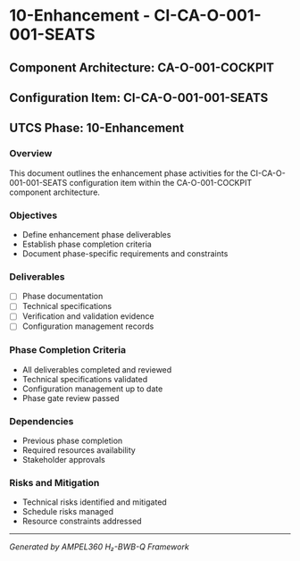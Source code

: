 # 10-Enhancement - CI-CA-O-001-001-SEATS

## Component Architecture: CA-O-001-COCKPIT
## Configuration Item: CI-CA-O-001-001-SEATS
## UTCS Phase: 10-Enhancement

### Overview
This document outlines the enhancement phase activities for the CI-CA-O-001-001-SEATS configuration item within the CA-O-001-COCKPIT component architecture.

### Objectives
- Define enhancement phase deliverables
- Establish phase completion criteria
- Document phase-specific requirements and constraints

### Deliverables
- [ ] Phase documentation
- [ ] Technical specifications
- [ ] Verification and validation evidence
- [ ] Configuration management records

### Phase Completion Criteria
- All deliverables completed and reviewed
- Technical specifications validated
- Configuration management up to date
- Phase gate review passed

### Dependencies
- Previous phase completion
- Required resources availability
- Stakeholder approvals

### Risks and Mitigation
- Technical risks identified and mitigated
- Schedule risks managed
- Resource constraints addressed

---
*Generated by AMPEL360 H₂-BWB-Q Framework*
